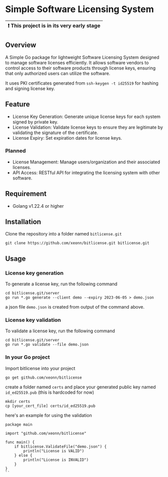 # Simple Software Licensing System

| :exclamation:  This project is in its very early stage   |
|----------------------------------------------------------|

## Overview
A Simple Go package for lightweight Software Licensing System designed to manage software licenses efficiently. It allows software vendors to control access to their software products through license keys, ensuring that only authorized users can utilize the software.

It uses PKI certificates generated from `ssh-keygen -t id25519` for hashing and signing license key.

## Feature
* License Key Generation: Generate unique license keys for each system signed by private key.
* License Validation: Validate license keys to ensure they are legitimate by validating the signature of the certificate.
* License Expiry: Set expiration dates for license keys.

### Planned
* License Management: Manage users/organization and their associated licenses.
* API Access: RESTful API for integrating the licensing system with other software.

## Requirement
* Golang v1.22.4 or higher

## Installation
Clone the repository into a folder named `bitlicense.git`
```
git clone https://github.com/xeonn/bitlicense.git bitlicense.git
```


## Usage

### License key generation
To generate a license key, run the following command
```
cd bitlicense.git/server
go run *.go generate --client demo --expiry 2023-06-05 > demo.json
```

a json file `demo.json` is created from output of the command above. 

### License key validation
To validate a license key, run the following command
```
cd bitlicense.git/server
go run *.go validate --file demo.json
```

### In your Go project
Import bitlicense into your project
```
go get github.com/xeonn/bitlicense
```
create a folder named `certs` and place your generated public key named `id_ed25519.pub` (this is hardcoded for now)
```
mkdir certs
cp [your_cert_file] certs/id_ed25519.pub
```
here's an example for using the validation
```
package main

import "github.com/xeonn/bitlicense"

func main() {
	if bitlicense.ValidateFile("demo.json") {
		println("License is VALID")
	} else {
		println("License is INVALID")
	}
}
``
